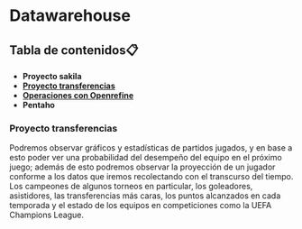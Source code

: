 # Datawarehouse  
## Tabla de contenidos📋  
* **Proyecto sakila**
* [**Proyecto transferencias**](Proyecto)
* [**Operaciones con Openrefine**](Openrefine)
* **Pentaho**
### Proyecto transferencias  
Podremos observar gráficos y estadísticas de partidos jugados, y en base a esto poder ver una probabilidad del desempeño 
del equipo en el próximo juego; además de esto podremos observar la proyección de un jugador conforme a los datos que 
iremos recolectando con el transcurso del tiempo. Los campeones de algunos torneos en particular, los goleadores, asistidores, 
las transferencias más caras, los puntos alcanzados en cada temporada y el estado de los equipos en competiciones como la 
UEFA Champions League.
